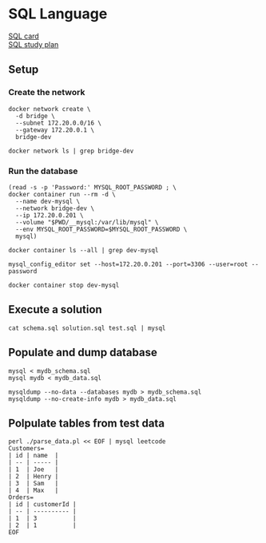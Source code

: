 # SQL Language

[SQL card](https://leetcode.com/explore/learn/card/sql-language/)  
[SQL study plan](https://leetcode.com/study-plan/sql/?progress=x4co3wp1)


## Setup

### Create the network
```
docker network create \
  -d bridge \
  --subnet 172.20.0.0/16 \
  --gateway 172.20.0.1 \
  bridge-dev

docker network ls | grep bridge-dev
```

### Run the database
```
(read -s -p 'Password:' MYSQL_ROOT_PASSWORD ; \
docker container run --rm -d \
  --name dev-mysql \
  --network bridge-dev \
  --ip 172.20.0.201 \
  --volume "$PWD/__mysql:/var/lib/mysql" \
  --env MYSQL_ROOT_PASSWORD=$MYSQL_ROOT_PASSWORD \
  mysql)

docker container ls --all | grep dev-mysql

mysql_config_editor set --host=172.20.0.201 --port=3306 --user=root --password

docker container stop dev-mysql
```

## Execute a solution
```
cat schema.sql solution.sql test.sql | mysql
```

## Populate and dump database
```
mysql < mydb_schema.sql 
mysql mydb < mydb_data.sql 

mysqldump --no-data --databases mydb > mydb_schema.sql
mysqldump --no-create-info mydb > mydb_data.sql
```

## Polpulate tables from test data
```
perl ./parse_data.pl << EOF | mysql leetcode
Customers=
| id | name  |
| -- | ----- |
| 1  | Joe   |
| 2  | Henry |
| 3  | Sam   |
| 4  | Max   |
Orders=
| id | customerId |
| -- | ---------- |
| 1  | 3          |
| 2  | 1          |
EOF
```
